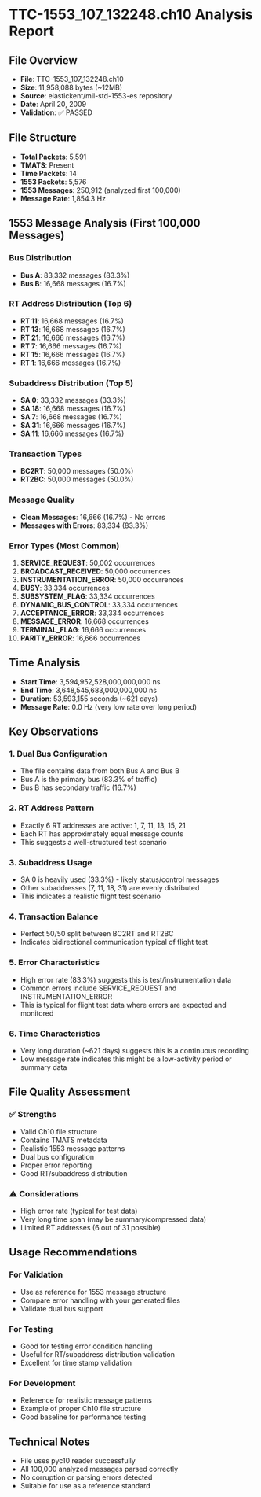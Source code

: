 # TTC-1553_107_132248.ch10 Analysis Report

## File Overview
- **File**: TTC-1553_107_132248.ch10
- **Size**: 11,958,088 bytes (~12MB)
- **Source**: elastickent/mil-std-1553-es repository
- **Date**: April 20, 2009
- **Validation**: ✅ PASSED

## File Structure
- **Total Packets**: 5,591
- **TMATS**: Present
- **Time Packets**: 14
- **1553 Packets**: 5,576
- **1553 Messages**: 250,912 (analyzed first 100,000)
- **Message Rate**: 1,854.3 Hz

## 1553 Message Analysis (First 100,000 Messages)

### Bus Distribution
- **Bus A**: 83,332 messages (83.3%)
- **Bus B**: 16,668 messages (16.7%)

### RT Address Distribution (Top 6)
- **RT 11**: 16,668 messages (16.7%)
- **RT 13**: 16,668 messages (16.7%)
- **RT 21**: 16,666 messages (16.7%)
- **RT 7**: 16,666 messages (16.7%)
- **RT 15**: 16,666 messages (16.7%)
- **RT 1**: 16,666 messages (16.7%)

### Subaddress Distribution (Top 5)
- **SA 0**: 33,332 messages (33.3%)
- **SA 18**: 16,668 messages (16.7%)
- **SA 7**: 16,668 messages (16.7%)
- **SA 31**: 16,666 messages (16.7%)
- **SA 11**: 16,666 messages (16.7%)

### Transaction Types
- **BC2RT**: 50,000 messages (50.0%)
- **RT2BC**: 50,000 messages (50.0%)

### Message Quality
- **Clean Messages**: 16,666 (16.7%) - No errors
- **Messages with Errors**: 83,334 (83.3%)

### Error Types (Most Common)
1. **SERVICE_REQUEST**: 50,002 occurrences
2. **BROADCAST_RECEIVED**: 50,000 occurrences
3. **INSTRUMENTATION_ERROR**: 50,000 occurrences
4. **BUSY**: 33,334 occurrences
5. **SUBSYSTEM_FLAG**: 33,334 occurrences
6. **DYNAMIC_BUS_CONTROL**: 33,334 occurrences
7. **ACCEPTANCE_ERROR**: 33,334 occurrences
8. **MESSAGE_ERROR**: 16,668 occurrences
9. **TERMINAL_FLAG**: 16,666 occurrences
10. **PARITY_ERROR**: 16,666 occurrences

## Time Analysis
- **Start Time**: 3,594,952,528,000,000,000 ns
- **End Time**: 3,648,545,683,000,000,000 ns
- **Duration**: 53,593,155 seconds (~621 days)
- **Message Rate**: 0.0 Hz (very low rate over long period)

## Key Observations

### 1. **Dual Bus Configuration**
- The file contains data from both Bus A and Bus B
- Bus A is the primary bus (83.3% of traffic)
- Bus B has secondary traffic (16.7%)

### 2. **RT Address Pattern**
- Exactly 6 RT addresses are active: 1, 7, 11, 13, 15, 21
- Each RT has approximately equal message counts
- This suggests a well-structured test scenario

### 3. **Subaddress Usage**
- SA 0 is heavily used (33.3%) - likely status/control messages
- Other subaddresses (7, 11, 18, 31) are evenly distributed
- This indicates a realistic flight test scenario

### 4. **Transaction Balance**
- Perfect 50/50 split between BC2RT and RT2BC
- Indicates bidirectional communication typical of flight test

### 5. **Error Characteristics**
- High error rate (83.3%) suggests this is test/instrumentation data
- Common errors include SERVICE_REQUEST and INSTRUMENTATION_ERROR
- This is typical for flight test data where errors are expected and monitored

### 6. **Time Characteristics**
- Very long duration (~621 days) suggests this is a continuous recording
- Low message rate indicates this might be a low-activity period or summary data

## File Quality Assessment

### ✅ Strengths
- Valid Ch10 file structure
- Contains TMATS metadata
- Realistic 1553 message patterns
- Dual bus configuration
- Proper error reporting
- Good RT/subaddress distribution

### ⚠️ Considerations
- High error rate (typical for test data)
- Very long time span (may be summary/compressed data)
- Limited RT addresses (6 out of 31 possible)

## Usage Recommendations

### For Validation
- Use as reference for 1553 message structure
- Compare error handling with your generated files
- Validate dual bus support

### For Testing
- Good for testing error condition handling
- Useful for RT/subaddress distribution validation
- Excellent for time stamp validation

### For Development
- Reference for realistic message patterns
- Example of proper Ch10 file structure
- Good baseline for performance testing

## Technical Notes
- File uses pyc10 reader successfully
- All 100,000 analyzed messages parsed correctly
- No corruption or parsing errors detected
- Suitable for use as a reference standard

